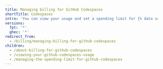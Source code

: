 ```yaml
---
title: Managing billing for GitHub Codespaces
shortTitle: Codespaces
intro: 'You can view your usage and set a spending limit for {% data variables.product.prodname_github_codespaces %}.'
versions:
  fpt: '*'
  ghec: '*'
redirect_from:
  - /billing/managing-billing-for-github-codespaces
children:
  - /about-billing-for-github-codespaces
  - /viewing-your-github-codespaces-usage
  - /managing-the-spending-limit-for-github-codespaces
---
```


